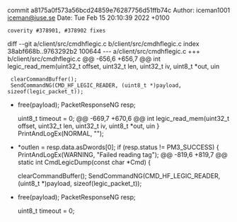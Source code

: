 commit a8175a0f573a56bcd24859e76287756d51ffb74c
Author: iceman1001 <iceman@iuse.se>
Date:   Tue Feb 15 20:10:39 2022 +0100

    coverity #378901, #378902 fixes

diff --git a/client/src/cmdhflegic.c b/client/src/cmdhflegic.c
index 38abf668b..9763292b2 100644
--- a/client/src/cmdhflegic.c
+++ b/client/src/cmdhflegic.c
@@ -656,6 +656,7 @@ int legic_read_mem(uint32_t offset, uint32_t len, uint32_t iv, uint8_t *out, uin
 
     clearCommandBuffer();
     SendCommandNG(CMD_HF_LEGIC_READER, (uint8_t *)payload, sizeof(legic_packet_t));
+    free(payload);
     PacketResponseNG resp;
 
     uint8_t timeout = 0;
@@ -669,7 +670,6 @@ int legic_read_mem(uint32_t offset, uint32_t len, uint32_t iv, uint8_t *out, uin
     }
     PrintAndLogEx(NORMAL, "");
 
-
     *outlen = resp.data.asDwords[0];
     if (resp.status != PM3_SUCCESS) {
         PrintAndLogEx(WARNING, "Failed reading tag");
@@ -819,6 +819,7 @@ static int CmdLegicDump(const char *Cmd) {
 
     clearCommandBuffer();
     SendCommandNG(CMD_HF_LEGIC_READER, (uint8_t *)payload, sizeof(legic_packet_t));
+    free(payload);
     PacketResponseNG resp;
 
     uint8_t timeout = 0;
